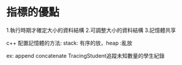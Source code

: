 
# 指標的優點

1.執行時期才確定大小的資料結構
2.可調整大小的資料結構
3.記憶體共享

c++ 配置記憶體的方法: stack: 有序的放，heap :亂放

ex: append concatenate TracingStudent追蹤未知數量的學生紀錄
